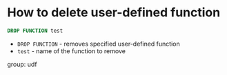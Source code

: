 # How to delete user-defined function

```sql
DROP FUNCTION test
```

- `DROP FUNCTION` - removes specified user-defined function
- `test` - name of the function to remove

group: udf


